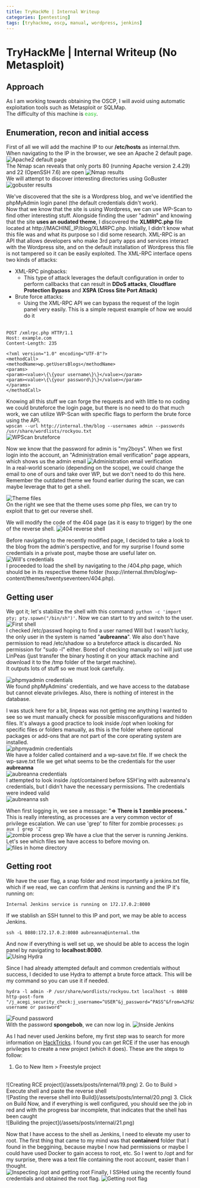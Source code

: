 ```yaml
---
title: TryHackMe | Internal Writeup
categories: [pentesting]
tags: [tryhackme, oscp, manual, wordpress, jenkins]
---
```


# TryHackMe | Internal Writeup (No Metasploit)

## Approach
As I am working towards obtaining the OSCP, I will avoid using automatic exploitation tools such as Metasploit or SQLMap.
<br>
The difficulty of this machine is <span style="color:limegreen">easy</span>.

## Enumeration, recon and initial access
First of all we will add the machine IP to our **/etc/hosts** as internal.thm.
<br>
When navigating to the IP in the browser, we see an Apache 2 default page.
![Apache2 default page](/assets/posts/internal/1.png)
<br>
The Nmap scan reveals that only ports 80 (running Apache version 2.4.29) and 22 (OpenSSH 7.6) are open
![Nmap results](/assets/posts/internal/2.png)
<br>
We will attempt to discover interesting directories using GoBuster
![gobuster results](/assets/posts/internal/3.png)

We've discovered that the site is a Wordpress blog, and we've identified the phpMyAdmin login panel (the default credentials didn't work).
<br>
Now that we know that the site is using Wordpress, we can use WP-Scan to find other interesting stuff. Alongside finding the user "admin" and knowing that the site **uses an oudated theme**, I discovered the **XLMRPC.php** file located at http://MACHINE_IP/blog/XLMRPC.php. Initially, I didn't know what this file was and what its purpose so I did some research. XML-RPC is an API that allows developers who make 3rd party apps and services interact with the Wordpress site, and on the default installation of Wordpress this file is not tampered so it can be easily exploited. The XML-RPC interface opens two kinds of attacks:
* XML-RPC pingbacks:
    * This type of attack leverages the default configuration in order to perform callbacks that can result in **DDoS attacks**, **Cloudflare Protection Bypass** and **XSPA (Cross Site Port Attack)**
* Brute force attacks:
    * Using the XML-RPC API we can bypass the request of the login panel very easily. This is a simple request example of how we would do it
    <br>
```
POST /xmlrpc.php HTTP/1.1
Host: example.com
Content-Length: 235

<?xml version="1.0" encoding="UTF-8"?>
<methodCall> 
<methodName>wp.getUsersBlogs</methodName> 
<params> 
<param><value>\{\{your username\}\}</value></param> 
<param><value>\{\{your password\}\}</value></param> 
</params> 
</methodCall>
```

Knowing all this stuff we can forge the requests and with little to no coding we could bruteforce the login page, but there is no need to do that much work, we can utilize WP-Scan with specific flags to perform the brute force using the API.
<br>
```wpscan --url http://internal.thm/blog --usernames admin --passwords /usr/share/wordlists/rockyou.txt```
<br>
![WPScan bruteforce](/assets/posts/internal/wpscan_bf.png)

Now we know that the password for admin is "my2boys". When we first login into the account, an "Administration email verification" page appears, which shows us the admin email
![Administration email verification](/assets/posts/internal/5.png)
<br>
In a real-world scenario (depending on the scope), we could change the email to one of ours and take over WP, but we don't need to do this here. Remember the outdated theme we found earlier during the scan, we can maybe leverage that to get a shell.


![Theme files](/assets/posts/internal/6.png)
<br>
On the right we see that the theme uses some php files, we can try to exploit that to get our reverse shell.

We will modify the code of the 404 page (as it is easy to trigger) by the one of the reverse shell.
![404 reverse shell](/assets/posts/internal/7.png)

Before navigating to the recently modified page, I decided to take a look to the blog from the admin's perspective, and for my surprise I found some credentials in a private post, maybe those are useful later on.
![Will's credentials](/assets/posts/internal/8.png)
<br>
I proceeded to load the shell by navigating to the /404.php page, which should be in its respective theme folder (hxxp://internal.thm/blog/wp-content/themes/twentyseventeen/404.php).
<br>

## Getting user
We got it; let's stabilize the shell with this command: ```python -c 'import pty; pty.spawn("/bin/sh")'```. Now we can start to try and switch to the user.
![First shell](/assets/posts/internal/9.png)
<br>
I checked /etc/passwd hoping to find a user named Will but I wasn't lucky, the only user in the system is named "**aubreanna**". We also don't have permission to read /etc/shadow so a bruteforce attack is discarded. No permission for "sudo -l" either. Bored of checking manually so I will just use LinPeas (just transfer the binary hosting it on your attack machine and download it to the /tmp folder of the target machine).
<br>
It outputs lots of stuff so we must look carefully.

![phpmyadmin credentials](/assets/posts/internal/10.png)
<br>
We found phpMyAdmins' credentials, and we have access to the database but cannot elevate privileges. Also, there is nothing of interest in the database.

I was stuck here for a bit, linpeas was not getting me anything I wanted to see so we must manually check for possible missconfigurations and hidden files. It's always a good practice to look inside /opt when looking for specific files or folders manually, as this is the folder where optional packages or add-ons that are not part of the core operating system are installed.
<br>
![phpmyadmin credentials](/assets/posts/internal/11.png)
<br>
We have a folder called containerd and a wp-save.txt file. If we check the wp-save.txt file we get what seems to be the credentials for the user **aubreanna**
<br>
![aubreanna credentials](/assets/posts/internal/12.png)
<br>
I attempted to look inside /opt/containerd before SSH'ing with aubreanna's credentials, but I didn't have the necessary permissions. The credentials were indeed valid
<br>
![aubreanna ssh](/assets/posts/internal/13.png)

When first logging in, we see a message: "**⇒ There is 1 zombie process.**" This is really interesting, as processes are a very common vector of privilege escalation. We can use 'grep' to filter for zombie processes: ```ps aux | grep 'Z'```
<br>
![zombie process grep](/assets/posts/internal/14.png)
We have a clue that the server is running Jenkins. Let's see which files we have access to before moving on.
<br>
![files in home directory](/assets/posts/internal/15.png)

## Getting root
We have the user flag, a snap folder and most importantly a jenkins.txt file, which if we read, we can confirm that Jenkins is running and the IP it's running on:
```
Internal Jenkins service is running on 172.17.0.2:8080
```
If we stablish an SSH tunnel to this IP and port, we may be able to access Jenkins. 
```console
ssh -L 8080:172.17.0.2:8080 aubreanna@internal.thm
```
And now if everything is well set up, we should be able to access the login panel by navigating to **localhost:8080**.
<br>
![Using Hydra](/assets/posts/internal/16.png)

Since I had already attempted default and common credentials without success, I decided to use Hydra to attempt a brute force attack. This will be my command so you can use it if needed.
<br>
 ```console
 hydra -l admin -P /usr/share/wordlists/rockyou.txt localhost -s 8080 http-post-form "/j_acegi_security_check:j_username=^USER^&j_password=^PASS^&from=%2F&Submit=Sign+in:Invalid username or password"
 ```
![Found password](/assets/posts/internal/17.png)
<br>
With the password **spongebob**, we can now log in.
![Inside Jenkins](/assets/posts/internal/18.png)

As I had never used Jenkins before, my first step was to search for more information on [HackTricks](https://cloud.hacktricks.xyz/pentesting-ci-cd/jenkins-security). I found you can get RCE if the user has enough privileges to create a new project (which it does). These are the steps to follow:
1. Go to New Item > Freestyle project
<br>
![Creating RCE project](/assets/posts/internal/19.png)
2. Go to Build > Execute shell and paste the reverse shell
<br>
![Pasting the reverse shell into Build](/assets/posts/internal/20.png)
3. Click on Build Now, and if everything is well configured, you should see the job in red and with the progress bar incomplete, that indicates that the shell has been caught
<br>
![Building the project](/assets/posts/internal/21.png)

Now that I have access to the shell as Jenkins, I need to elevate my user to root. The first thing that came to my mind was that **containerd** folder that I found in the beggining, because maybe I now had permissions or maybe I could have used Docker to gain access to root, etc. So I went to /opt and for my surprise, there was a text file containing the root account, easier than I thought.
<br>
![Inspecting /opt and getting root](/assets/posts/internal/22.png)
Finally, I SSHed using the recently found credentials and obtained the root flag.
![Getting root flag](/assets/posts/internal/23.png)